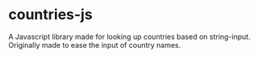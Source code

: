 # countries-js
A Javascript library made for looking up countries based on string-input. Originally made to ease the input of country names.

